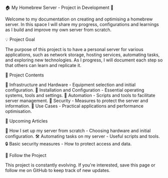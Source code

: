 🏠 My Homebrew Server - Project in Development 🚀

Welcome to my documentation on creating and optimising a homebrew server. In this space I will share my progress, configurations and learnings as I build and improve my own server from scratch.

💡 Project Goal

The purpose of this project is to have a personal server for various applications, such as network storage, hosting services, automating tasks, and exploring new technologies. As I progress, I will document each step so that others can learn and replicate it.

📌 Project Contents

🔹 Infrastructure and Hardware - Equipment selection and initial configuration. 
🔹 Installation and Configuration - Essential operating systems, tools and settings. 
🔹 Automation - Scripts and tools to facilitate server management. 
🔹 Security - Measures to protect the server and information. 
🔹 Use Cases - Practical applications and performance optimisation.

📅 Upcoming Articles

📖 How I set up my server from scratch - Choosing hardware and initial configuration.
🛠️ Automating tasks on my server - Useful scripts and tools.
🔒 Basic security measures - How to protect access and data.

📡 Follow the Project

This project is constantly evolving. If you're interested, save this page or follow me on GitHub to keep track of new updates.
